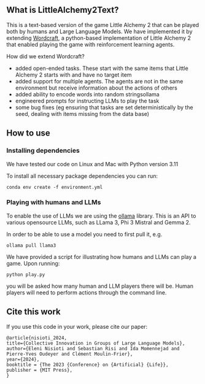 
## What is LittleAlchemy2Text?

This is a text-based version of the game Little Alchemy 2 that can be played both by humans and Large Language Models.
We have implemented it by extending [Wordcraft](https://github.com/minqi/wordcraft), a python-based implementation of Little
Alchemy 2 that enabled playing the game with reinforcement learning agents.


How did we extend Wordcraft?

* added open-ended tasks. These start with the same items that Little Alchemy 2 starts with and have no target item
* added support for multiple agents. The agents are not in the same environment but receive information about the actions of others
* added ability to encode words into random stringsollama
* engineered prompts for instructing LLMs to play the task
* some bug fixes (eg ensuring that tasks are set deterministically by the seed, dealing with items missing from the data base)

## How to use

### Installing dependencies

We have tested our code on Linux and Mac with Python version 3.11

To install all necessary package dependencies you can run:

    conda env create -f environment.yml

### Playing with humans and LLMs


To enable the use of LLMs we are using the [ollama](https://github.com/ollama/ollama-python) library.
This is an API to various opensource LLMs, such as LLama 3, Phi 3 Mistral and Gemma 2.

In order to be able to use a model you need to first pull it, e.g.

    ollama pull llama3

We have provided a script for illustrating how humans and LLMs can play a game. Upon running:

    python play.py

you will be asked how many human and LLM players there will be. Human players will need to perform actions through the command line.




## Cite this work

If you use this code in your work, please cite our paper:

    @article{nisioti_2024, 
    title={Collective Innovation in Groups of Large Language Models},
    author={Eleni Nisioti and Sebastian Risi and Ida Momennejad and Pierre-Yves Oudeyer and Clément Moulin-Frier},
    year={2024},
    booktitle = {The 2023 {Conference} on {Artificial} {Life}},
    publisher = {MIT Press},
    }
    




